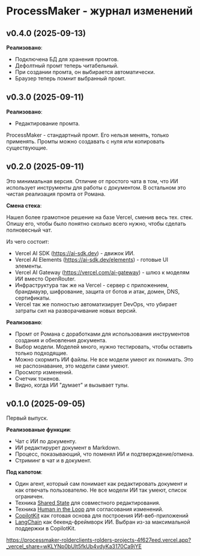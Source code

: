# ProcessMaker - журнал изменений

## v0.4.0 (2025-09-13)

**Реализовано**:

- Подключена БД для хранения промтов.
- Дефолтный промт теперь читабельный.
- При создании промта, он выбирается автоматически.
- Браузер теперь помнит выбранный промт.

## v0.3.0 (2025-09-11)

**Реализовано**:

- Редактирование промта.

ProcessMaker - стандартный промт. Его нельзя менять, только применять. Промты можно создавать с нуля или копировать существующие.

## v0.2.0 (2025-09-11)

Это минимальная версия. Отличие от простого чата в том, что ИИ использует инструменты для работы с документом. В остальном это чистая реализация промта от Романа.

**Смена стека**:

Нашел более грамотное решение на базе Vercel, сменив весь тех. стек. Опишу его, чтобы было понятно сколько всего нужно, чтобы сделать полновесный чат.

Из чего состоит:

- Vercel AI SDK (https://ai-sdk.dev) - движок ИИ.
- Vercel AI Elements (https://ai-sdk.dev/elements) - готовые UI элементы.
- Vercel AI Gateway (https://vercel.com/ai-gateway) - шлюз к моделям ИИ вместо OpenRouter.
- Инфраструктура так же на Vercel - сервер с приложением, брандмауэр, шифрование, защита от ботов и атак, домен, DNS, сертификаты.
- Vercel так же полностью автоматизирует DevOps, что убирает затраты сил на разворачивание новых версий.

**Реализовано**:

- Промт от Романа с доработками для использования инструментов создания и обновления документа.
- Выбор модели. Моделей много, нужно тестировать, чтобы оставить только подходящие.
- Можно скормить ИИ файлы. Не все модели умеют их понимать. Это не распознавание, это модели сами умеют.
- Просмотр изменений.
- Счетчик токенов.
- Видно, когда ИИ "думает" и вызывает тулы.

## v0.1.0 (2025-09-05)

Первый выпуск.

**Реализованые функции**:

- Чат с ИИ по документу.
- ИИ редактирурет документ в Markdown.
- Процесс, показывающий, что поменял ИИ и подтверждение/отмена.
- Стриминг в чат и в документ.

**Под капотом**:

- Один агент, который сам понимает как редактировать документ и как отвечать пользователю. Не все модели ИИ так умеют, список ограничен.
- Техника [Shared State](https://docs.copilotkit.ai/langgraph/shared-state) для совместного редактирования.
- Техника [Human in the Loop](https://docs.copilotkit.ai/langgraph/human-in-the-loop) для согласования изменений.
- [CopilotKit](https://www.copilotkit.ai/) как готовая основа для построения ИИ-веб-приложений
- [LangChain](https://www.langchain.com/) как бекенд-фреймворк ИИ. Выбран из-за максимальной поддержки в CopilotKit.

https://processmaker-rolderclients-rolders-projects-4f627eed.vercel.app?_vercel_share=wKLYNp0bUlt5fkUb4vdyKa3170Ca9jYE
